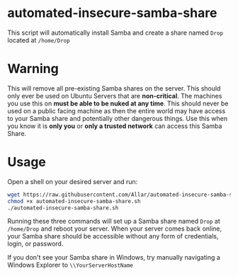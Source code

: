 # automated-insecure-samba-share
This script will automatically install Samba and create a share named `Drop` located at `/home/Drop`

# Warning

This will remove all pre-existing Samba shares on the server. This should only ever be used on Ubuntu Servers that are __non-critical__. The machines you use this on __must be able to be nuked at any time__. This should never be used on a public facing machine as then the entire world may have access to your Samba share and potentially other dangerous things. Use this when you know it is __only you__ or __only a trusted network__ can access this Samba Share.

# Usage

Open a shell on your desired server and run:

```sh
wget https://raw.githubusercontent.com/Allar/automated-insecure-samba-share/master/automated-insecure-samba-share.sh -O automated-insecure-samba-share.sh
chmod +x automated-insecure-samba-share.sh
./automated-insecure-samba-share.sh
```

Running these three commands will set up a Samba share named `Drop` at `/home/Drop` and reboot your server. When your server comes back online, your Samba share should be accessible without any form of credentials, login, or password.

If you don't see your Samba share in Windows, try manually navigating a Windows Explorer to `\\YourServerHostName`